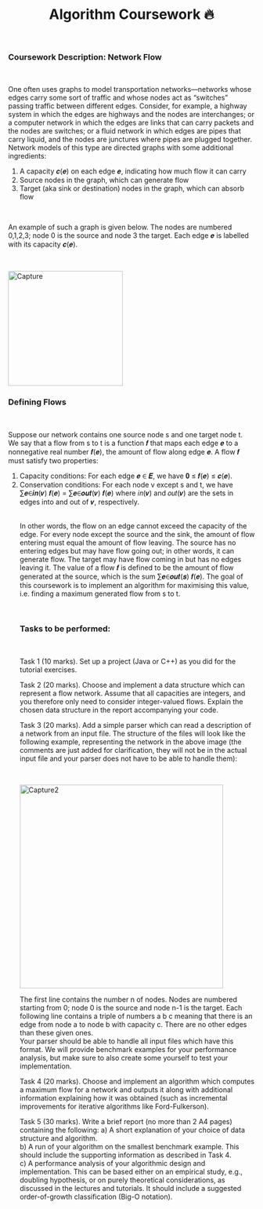 <h1 align="center"> Algorithm Coursework 🔥 </h1> <br/>

<h3>Coursework Description: Network Flow</h3><br/>

<p>One often uses graphs to model transportation networks—networks whose edges carry some 
sort of traffic and whose nodes act as “switches” passing traffic between different edges. 
Consider, for example, a highway system in which the edges are highways and the nodes are 
interchanges; or a computer network in which the edges are links that can carry packets and 
the nodes are switches; or a fluid network in which edges are pipes that carry liquid, and the 
nodes are junctures where pipes are plugged together. 
Network models of this type are directed graphs with some additional ingredients: </p>

<ol>
<li>A capacity 𝒄(𝒆) on each edge 𝒆, indicating how much flow it can carry</li>
<li>Source nodes in the graph, which can generate flow</li>
<li>Target (aka sink or destination) nodes in the graph, which can absorb flow</li>
</ol><br/>

<p>An example of such a graph is given below. The nodes are numbered 0,1,2,3; node 0 is the 
source and node 3 the target. Each edge 𝒆 is labelled with its capacity 𝒄(𝒆).</p><br/>

<img width="234" alt="Capture" src="https://user-images.githubusercontent.com/66563618/114908631-e65b4e00-9e39-11eb-8595-211d41a0e610.PNG"><br/>

<h3>Defining Flows</h3><br/>

<p>Suppose our network contains one source node s and one target node t. We say that a flow
from s to t is a function 𝒇 that maps each edge 𝒆 to a nonnegative real number 𝒇(𝒆), the 
amount of flow along edge 𝒆. A flow 𝒇 must satisfy two properties:
<ol>
<li>Capacity conditions: For each edge 𝒆 ∈ 𝑬, we have 𝟎 ≤ 𝒇(𝒆) ≤ 𝒄(𝒆). </li>
<li>Conservation conditions: For each node v except s and t, we have 
∑𝒆∈𝒊𝒏(𝒗) 𝒇(𝒆) = ∑𝒆∈𝒐𝒖𝒕(𝒗) 𝒇(𝒆) where 𝑖𝑛(𝒗) and 𝑜𝑢𝑡(𝒗) are the sets in edges into 
and out of 𝒗, respectively.</li><br/>

<p>In other words, the flow on an edge cannot exceed the capacity of the edge. For every node 
except the source and the sink, the amount of flow entering must equal the amount of flow 
leaving. The source has no entering edges but may have flow going out; in other words, it can 
generate flow. The target may have flow coming in but has no edges leaving it. 
The value of a flow 𝒇 is defined to be the amount of flow generated at the source, which is 
the sum ∑𝒆∈𝒐𝒖𝒕(𝒔) 𝒇(𝒆). The goal of this coursework is to implement an algorithm for
maximising this value, i.e. finding a maximum generated flow from s to t.</p><br/>


<h3>Tasks to be performed:</h3><br/>

<p>Task 1 (10 marks). Set up a project (Java or C++) as you did for the tutorial exercises. <br/>

Task 2 (20 marks). Choose and implement a data structure which can represent a flow 
network. Assume that all capacities are integers, and you therefore only need to consider 
integer-valued flows. Explain the chosen data structure in the report accompanying your 
code. <br/>

Task 3 (20 marks). Add a simple parser which can read a description of a network from an 
input file. The structure of the files will look like the following example, representing the 
network in the above image (the comments are just added for clarification, they will not be 
in the actual input file and your parser does not have to be able to handle them):</p><br/>

<img width="415" alt="Capture2" src="https://user-images.githubusercontent.com/66563618/114909190-8022fb00-9e3a-11eb-8e24-a4af51724631.PNG"><br/>


<p>The first line contains the number n of nodes. Nodes are numbered starting from 0; node 0 is 
the source and node n-1 is the target. Each following line contains a triple of numbers a b c
meaning that there is an edge from node a to node b with capacity c. There are no other edges 
than these given ones.<br/>
Your parser should be able to handle all input files which have this format. We will provide 
benchmark examples for your performance analysis, but make sure to also create some 
yourself to test your implementation.<br/>

Task 4 (20 marks). Choose and implement an algorithm which computes a maximum flow for 
a network and outputs it along with additional information explaining how it was obtained 
(such as incremental improvements for iterative algorithms like Ford-Fulkerson). <br/>

Task 5 (30 marks). Write a brief report (no more than 2 A4 pages) containing the following:
a) A short explanation of your choice of data structure and algorithm.<br/>
b) A run of your algorithm on the smallest benchmark example. This should include the 
supporting information as described in Task 4.<br/>
c) A performance analysis of your algorithmic design and implementation. This can be 
based either on an empirical study, e.g., doubling hypothesis, or on purely
theoretical considerations, as discussed in the lectures and tutorials. It should 
include a suggested order-of-growth classification (Big-O notation).
</p>

